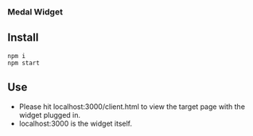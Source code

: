### Medal Widget

## Install
```shell
npm i
npm start
```

## Use
* Please hit localhost:3000/client.html to view the target page with the widget plugged in.
* localhost:3000 is the widget itself.